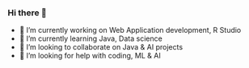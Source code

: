 ### Hi there 👋
- 🔭 I’m currently working on Web Application development, R Studio
- 🌱 I’m currently learning Java, Data science
- 👯 I’m looking to collaborate on Java & AI projects
- 🤔 I’m looking for help with coding, ML & AI
<!--
**ArigelaRajesh/ArigelaRajesh** is a ✨ _special_ ✨ repository because its `README.md` (this file) appears on your GitHub profile.

Here are some ideas to get you started:

- 🔭 I’m currently working on ...
- 🌱 I’m currently learning ...
- 👯 I’m looking to collaborate on ...
- 🤔 I’m looking for help with ...
- 💬 Ask me about ...
- 📫 How to reach me: ...
- 😄 Pronouns: ...
- ⚡ Fun fact: ...
-->
